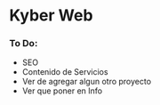 # Kyber Web

### To Do:
+ SEO
+ Contenido de Servicios
+ Ver de agregar algun otro proyecto
+ Ver que poner en Info
